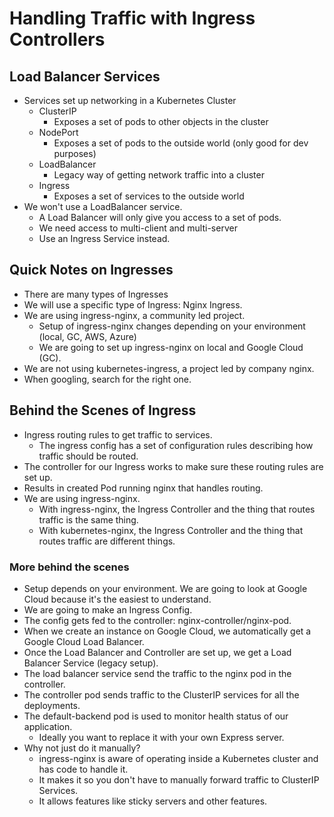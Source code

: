 # Handling Traffic with Ingress Controllers

## Load Balancer Services

* Services set up networking in a Kubernetes Cluster
  * ClusterIP
    * Exposes a set of pods to other objects in the cluster
  * NodePort
    * Exposes a set of pods to the outside world (only good for dev purposes)
  * LoadBalancer
    * Legacy way of getting network traffic into a cluster
  * Ingress
    * Exposes a set of services to the outside world
* We won't use a LoadBalancer service.
  * A Load Balancer will only give you access to a set of pods.
  * We need access to multi-client and multi-server
  * Use an Ingress Service instead.

## Quick Notes on Ingresses

* There are many types of Ingresses
* We will use a specific type of Ingress: Nginx Ingress.
* We are using ingress-nginx, a community led project.
  * Setup of ingress-nginx changes depending on your environment (local, GC, AWS, Azure)
  * We are going to set up ingress-nginx on local and Google Cloud (GC).
* We are not using kubernetes-ingress, a project led by company nginx.
* When googling, search for the right one.

## Behind the Scenes of Ingress

* Ingress routing rules to get traffic to services.
  * The ingress config has a set of configuration rules describing how traffic should be routed.
* The controller for our Ingress works to make sure these routing rules are set up.
* Results in created Pod running nginx that handles routing.
* We are using ingress-nginx.
  * With ingress-nginx, the Ingress Controller and the thing that routes traffic is the same thing.
  * With kubernetes-nginx, the Ingress Controller and the thing that routes traffic are different things.
  
### More behind the scenes
* Setup depends on your environment. We are going to look at Google Cloud because it's the easiest to understand.
* We are going to make an Ingress Config.
* The config gets fed to the controller: nginx-controller/nginx-pod.
* When we create an instance on Google Cloud, we automatically get a Google Cloud Load Balancer.
* Once the Load Balancer and Controller are set up, we get a Load Balancer Service (legacy setup).
* The load balancer service send the traffic to the nginx pod in the controller.
* The controller pod sends traffic to the ClusterIP services for all the deployments.
* The default-backend pod is used to monitor health status of our application.
  * Ideally you want to replace it with your own Express server.
* Why not just do it manually?
  * ingress-nginx is aware of operating inside a Kubernetes cluster and has code to handle it.
  * It makes it so you don't have to manually forward traffic to ClusterIP Services.
  * It allows features like sticky servers and other features.
